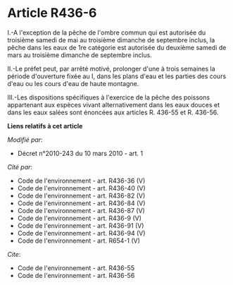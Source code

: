 # Article R436-6

I.-A l'exception de la pêche de l'ombre commun qui est autorisée du troisième samedi de mai au troisième dimanche de
septembre inclus, la pêche dans les eaux de 1re catégorie est autorisée du deuxième samedi de mars au troisième dimanche de
septembre inclus. 

II.-Le préfet peut, par arrêté motivé, prolonger d'une à trois semaines la période d'ouverture fixée au I, dans les plans
d'eau et les parties des cours d'eau ou les cours d'eau de haute montagne. 

III.-Les dispositions spécifiques à l'exercice de la pêche des poissons appartenant aux espèces vivant alternativement dans
les eaux douces et dans les eaux salées sont énoncées aux articles R. 436-55 et R. 436-56.

**Liens relatifs à cet article**

_Modifié par_:

  - Décret n°2010-243 du 10 mars 2010 - art. 1

_Cité par_:

  - Code de l'environnement - art. R436-36 (V)
  - Code de l'environnement - art. R436-40 (V)
  - Code de l'environnement - art. R436-82 (V)
  - Code de l'environnement - art. R436-84 (V)
  - Code de l'environnement - art. R436-87 (V)
  - Code de l'environnement - art. R436-9 (V)
  - Code de l'environnement - art. R436-91 (V)
  - Code de l'environnement - art. R436-94 (V)
  - Code de l'environnement - art. R654-1 (V)

_Cite_:

  - Code de l'environnement - art. R436-55
  - Code de l'environnement - art. R436-56

